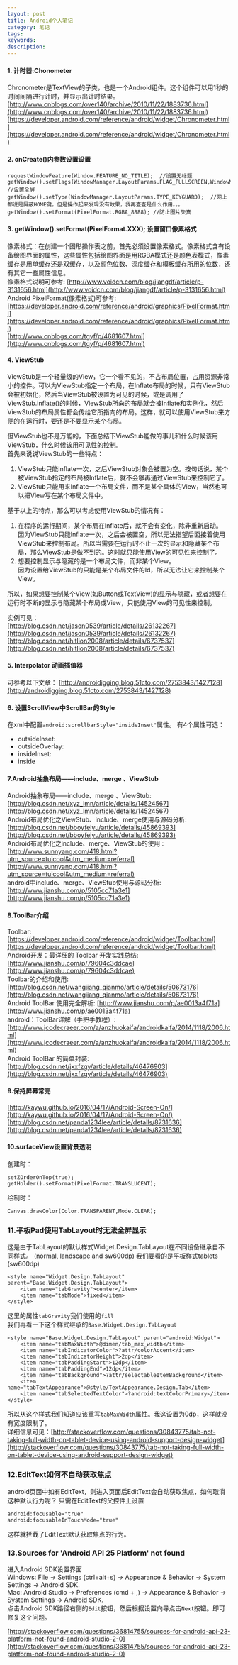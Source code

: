 ```yaml
---
layout: post
title: Android个人笔记
category: 笔记
tags:
keywords:
description:
---
```


#### 1. 计时器:Chonometer
Chronometer是TextView的子类，也是一个Android组件。这个组件可以用1秒的时间间隔进行计时，并显示出计时结果。
[http://www.cnblogs.com/over140/archive/2010/11/22/1883736.html](http://www.cnblogs.com/over140/archive/2010/11/22/1883736.html)
[https://developer.android.com/reference/android/widget/Chronometer.html](https://developer.android.com/reference/android/widget/Chronometer.html)

#### 2. onCreate()内参数设置设置
```
requestWindowFeature(Window.FEATURE_NO_TITLE);  //设置无标题
getWindow().setFlags(WindowManager.LayoutParams.FLAG_FULLSCREEN,WindowManager.LayoutParams.FLAG_FULLSCREEN);  //设置全屏
getWindow().setType(WindowManager.LayoutParams.TYPE_KEYGUARD);  //网上都说是屏蔽HOME键，但是操作起来发现没有效果，我再查查是什么作用。。。
getWindow().setFormat(PixelFormat.RGBA_8888); //防止图片失真
```

#### 3. getWindow().setFormat(PixelFormat.XXX); 设置窗口像素格式
像素格式：在创建一个图形操作表之前，首先必须设置像素格式。像素格式含有设备绘图界面的属性，这些属性包括绘图界面是用RGBA模式还是颜色表模式，像素缓存是用单缓存还是双缓存，以及颜色位数、深度缓存和模板缓存所用的位数，还有其它一些属性信息。  
像素格式说明可参考:   [http://www.voidcn.com/blog/jiangdf/article/p-3131656.html](http://www.voidcn.com/blog/jiangdf/article/p-3131656.html)   
Android PixelFormat(像素格式)可参考:  
[https://developer.android.com/reference/android/graphics/PixelFormat.html](https://developer.android.com/reference/android/graphics/PixelFormat.html)  
[http://www.cnblogs.com/tgyf/p/4681607.html](http://www.cnblogs.com/tgyf/p/4681607.html)

#### 4. ViewStub
ViewStub是一个轻量级的View，它一个看不见的，不占布局位置，占用资源非常小的控件。可以为ViewStub指定一个布局，在Inflate布局的时候，只有ViewStub会被初始化，然后当ViewStub被设置为可见的时候，或是调用了ViewStub.inflate()的时候，ViewStub所向的布局就会被Inflate和实例化，然后ViewStub的布局属性都会传给它所指向的布局。这样，就可以使用ViewStub来方便的在运行时，要还是不要显示某个布局。  

但ViewStub也不是万能的，下面总结下ViewStub能做的事儿和什么时候该用ViewStub，什么时候该用可见性的控制。  
首先来说说ViewStub的一些特点：
1. ViewStub只能Inflate一次，之后ViewStub对象会被置为空。按句话说，某个被ViewStub指定的布局被Inflate后，就不会够再通过ViewStub来控制它了。
2. ViewStub只能用来Inflate一个布局文件，而不是某个具体的View，当然也可以把View写在某个布局文件中。

基于以上的特点，那么可以考虑使用ViewStub的情况有：
1. 在程序的运行期间，某个布局在Inflate后，就不会有变化，除非重新启动。  
因为ViewStub只能Inflate一次，之后会被置空，所以无法指望后面接着使用ViewStub来控制布局。所以当需要在运行时不止一次的显示和隐藏某个布局，那么ViewStub是做不到的。这时就只能使用View的可见性来控制了。
2. 想要控制显示与隐藏的是一个布局文件，而非某个View。  
因为设置给ViewStub的只能是某个布局文件的Id，所以无法让它来控制某个View。  

所以，如果想要控制某个View(如Button或TextView)的显示与隐藏，或者想要在运行时不断的显示与隐藏某个布局或View，只能使用View的可见性来控制。

实例可见：  
[http://blog.csdn.net/jason0539/article/details/26132267](http://blog.csdn.net/jason0539/article/details/26132267)  
[http://blog.csdn.net/hitlion2008/article/details/6737537](http://blog.csdn.net/hitlion2008/article/details/6737537)  

#### 5. Interpolator 动画插值器
可参考以下文章：
[http://androidigging.blog.51cto.com/2753843/1427128](http://androidigging.blog.51cto.com/2753843/1427128)

#### 6. 设置ScrollView中ScrollBar的Style
在xml中配置`android:scrollbarStyle="insideInset"`属性。
有4个属性可选：
- outsideInset:
- outsideOverlay:
- insideInset:
- inside

#### 7.Android抽象布局——include、merge 、ViewStub
Android抽象布局——include、merge 、ViewStub: [http://blog.csdn.net/xyz_lmn/article/details/14524567](http://blog.csdn.net/xyz_lmn/article/details/14524567)  
 Android布局优化之ViewStub、include、merge使用与源码分析: [http://blog.csdn.net/bboyfeiyu/article/details/45869393](http://blog.csdn.net/bboyfeiyu/article/details/45869393)  
Android布局优化之include、merge、ViewStub的使用
:[http://www.sunnyang.com/418.html?utm_source=tuicool&utm_medium=referral](http://www.sunnyang.com/418.html?utm_source=tuicool&utm_medium=referral)  
android中include、merge、ViewStub使用与源码分析: [http://www.jianshu.com/p/5105cc71a3e1](http://www.jianshu.com/p/5105cc71a3e1)

#### 8.ToolBar介绍
Toolbar: [https://developer.android.com/reference/android/widget/Toolbar.html](https://developer.android.com/reference/android/widget/Toolbar.html)  
Android开发：最详细的 Toolbar 开发实践总结: [http://www.jianshu.com/p/79604c3ddcae](http://www.jianshu.com/p/79604c3ddcae)  
Toolbar的介绍和使用: [http://blog.csdn.net/wangjiang_qianmo/article/details/50673176](http://blog.csdn.net/wangjiang_qianmo/article/details/50673176)  
Android ToolBar 使用完全解析: [http://www.jianshu.com/p/ae0013a4f71a](http://www.jianshu.com/p/ae0013a4f71a)  
android：ToolBar详解（手把手教程）: [http://www.jcodecraeer.com/a/anzhuokaifa/androidkaifa/2014/1118/2006.html](http://www.jcodecraeer.com/a/anzhuokaifa/androidkaifa/2014/1118/2006.html)  
Android ToolBar 的简单封装: [http://blog.csdn.net/jxxfzgy/article/details/46476903](http://blog.csdn.net/jxxfzgy/article/details/46476903)  

#### 9.保持屏幕常亮
[http://kaywu.github.io/2016/04/17/Android-Screen-On/](http://kaywu.github.io/2016/04/17/Android-Screen-On/)  
[http://blog.csdn.net/panda1234lee/article/details/8731636](http://blog.csdn.net/panda1234lee/article/details/8731636)  

#### 10.surfaceView设置背景透明
创建时：
```
setZOrderOnTop(true);
getHolder().setFormat(PixelFormat.TRANSLUCENT);
```

绘制时：
```
Canvas.drawColor(Color.TRANSPARENT,Mode.CLEAR);
```

### 11.平板Pad使用TabLayout时无法全屏显示
这是由于TabLayout的默认样式Widget.Design.TabLayout在不同设备继承自不同样式。 (normal, landscape and sw600dp)
我们要看的是平板样式tablets (sw600dp)
```
<style name="Widget.Design.TabLayout" parent="Base.Widget.Design.TabLayout">
    <item name="tabGravity">center</item>
    <item name="tabMode">fixed</item>
</style>
```
这里的属性`tabGravity`我们使用的`fill`  
我们再看一下这个样式继承的`Base.Widget.Design.TabLayout`
```
<style name="Base.Widget.Design.TabLayout" parent="android:Widget">
    <item name="tabMaxWidth">@dimen/tab_max_width</item>
    <item name="tabIndicatorColor">?attr/colorAccent</item>
    <item name="tabIndicatorHeight">2dp</item>
    <item name="tabPaddingStart">12dp</item>
    <item name="tabPaddingEnd">12dp</item>
    <item name="tabBackground">?attr/selectableItemBackground</item>
    <item name="tabTextAppearance">@style/TextAppearance.Design.Tab</item>
    <item name="tabSelectedTextColor">?android:textColorPrimary</item>
</style>
```
所以从这个样式我们知道应该重写`tabMaxWidth`属性。我这设置为0dp，这样就没有宽度限制了。  
详细信息可见：[http://stackoverflow.com/questions/30843775/tab-not-taking-full-width-on-tablet-device-using-android-support-design-widget](http://stackoverflow.com/questions/30843775/tab-not-taking-full-width-on-tablet-device-using-android-support-design-widget)


### 12.EditText如何不自动获取焦点
android页面中如有EditText，则进入页面后EditText会自动获取焦点，如何取消这种默认行为呢？
只需在EditText的父控件上设置
```
android:focusable="true"  
android:focusableInTouchMode="true"
 ```
 这样就拦截了EditText默认获取焦点的行为。

### 13.Sources for 'Android API 25 Platform' not found
进入Android SDK设置界面  
Windows: File -> Settings (ctrl+alt+s) -> Appearance & Behavior -> System Settings -> Android SDK.  
Mac: Android Studio -> Preferences (cmd + ,) -> Appearance & Behavior -> System Settings -> Android SDK.  
点击Android SDK路径右侧的`Edit`按钮，然后根据设置向导点击`Next`按钮。即可修复这个问题。

[http://stackoverflow.com/questions/36814755/sources-for-android-api-23-platform-not-found-android-studio-2-0](http://stackoverflow.com/questions/36814755/sources-for-android-api-23-platform-not-found-android-studio-2-0)
